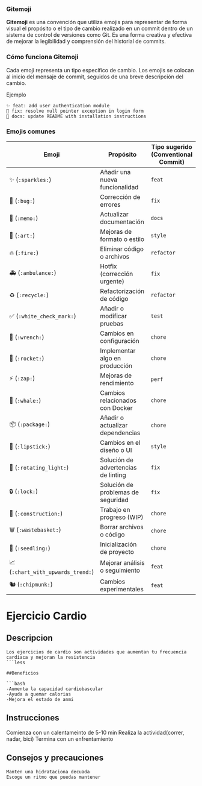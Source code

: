 ### Gitemoji

**Gitemoji** es una convención que utiliza emojis para representar de forma visual el propósito o el tipo de cambio realizado en un commit dentro de un sistema de control de versiones como Git. Es una forma creativa y efectiva de mejorar la legibilidad y comprensión del historial de commits.

### **Cómo funciona Gitemoji**

Cada emoji representa un tipo específico de cambio. Los emojis se colocan al inicio del mensaje de commit, seguidos de una breve descripción del cambio.

Ejemplo

```less
✨ feat: add user authentication module
🐛 fix: resolve null pointer exception in login form
📝 docs: update README with installation instructions
```

### **Emojis comunes**

| Emoji                            | Propósito                           | Tipo sugerido (Conventional Commit) |
| -------------------------------- | ----------------------------------- | ----------------------------------- |
| ✨ (`:sparkles:`)                 | Añadir una nueva funcionalidad      | `feat`                              |
| 🐛 (`:bug:`)                      | Corrección de errores               | `fix`                               |
| 📝 (`:memo:`)                     | Actualizar documentación            | `docs`                              |
| 🎨 (`:art:`)                      | Mejoras de formato o estilo         | `style`                             |
| 🔥 (`:fire:`)                     | Eliminar código o archivos          | `refactor`                          |
| 🚑️ (`:ambulance:`)                | Hotfix (corrección urgente)         | `fix`                               |
| ♻️ (`:recycle:`)                  | Refactorización de código           | `refactor`                          |
| ✅ (`:white_check_mark:`)         | Añadir o modificar pruebas          | `test`                              |
| 🔧 (`:wrench:`)                   | Cambios en configuración            | `chore`                             |
| 🚀 (`:rocket:`)                   | Implementar algo en producción      | `chore`                             |
| ⚡ (`:zap:`)                      | Mejoras de rendimiento              | `perf`                              |
| 🐳 (`:whale:`)                    | Cambios relacionados con Docker     | `chore`                             |
| 📦️ (`:package:`)                  | Añadir o actualizar dependencias    | `chore`                             |
| 💄 (`:lipstick:`)                 | Cambios en el diseño o UI           | `style`                             |
| 🚨 (`:rotating_light:`)           | Solución de advertencias de linting | `fix`                               |
| 🔒 (`:lock:`)                     | Solución de problemas de seguridad  | `fix`                               |
| 🚧 (`:construction:`)             | Trabajo en progreso (WIP)           | `chore`                             |
| 🗑️ (`:wastebasket:`)              | Borrar archivos o código            | `chore`                             |
| 🌱 (`:seedling:`)                 | Inicialización de proyecto          | `chore`                             |
| 📈 (`:chart_with_upwards_trend:`) | Mejorar análisis o seguimiento      | `feat`                              |
| 🐿️ (`:chipmunk:`)                 | Cambios experimentales              | `feat`                              |



# Ejercicio Cardio

## Descripcion

```less
Los ejercicios de cardio son actividades que aumentan tu frecuencia cardiaca y mejoran la resistencia
```less

##Beneficios

```bash
-Aumenta la capacidad cardiobascular
-Ayuda a quemar calorias
-Mejora el estado de anmi
```

## Instrucciones

Comienza con un calentameinto de 5-10 min
Realiza la actividad(correr, nadar, bici)
Termina con un enfrentamiento

## Consejos y precauciones

```bash
Manten una hidrataciona decuada
Escoge un ritmo que puedas mantener
```